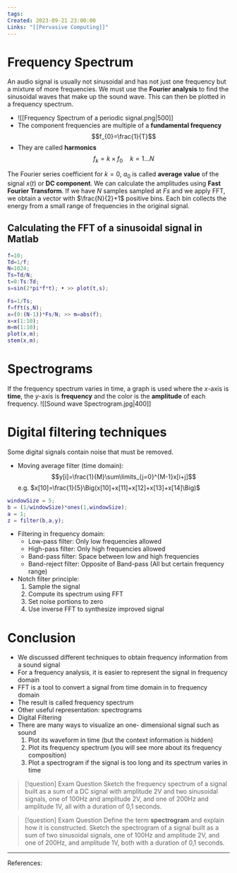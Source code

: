 ```yaml
---
tags: 
Created: 2023-09-21 23:00:00
Links: "[[Pervasive Computing]]"
---
```

# Frequency Spectrum
An audio signal is usually not sinusoidal and has not just one frequency but a mixture of more frequencies. We must use the **Fourier analysis** to find the sinusoidal waves that make up the sound wave. This can then be plotted in a frequency spectrum.
- ![[Frequency Spectrum of a periodic signal.png|500]]
- The component frequencies are multiple of a **fundamental frequency** $$f_{0}=\frac{1}{T}$$
- They are called **harmonics** $$f_{k}=k\times f_{0}\quad k=1\dots N$$

The Fourier series coefficient for $k=0$, $a_0$ is called **average value** of the signal $x(t)$ or **DC component**. We can calculate the amplitudes using **Fast Fourier Transform**. If we have $N$ samples sampled at $Fs$ and we apply FFT, we obtain a vector with $\frac{N}{2}+1$ positive bins. Each bin collects the energy from a small range of frequencies in the original signal.

## Calculating the FFT of a sinusoidal signal in Matlab
```matlab
f=10;  
Td=1/f;  
N=1024;  
Ts=Td/N;  
t=0:Ts:Td;  
s=sin(2*pi*f*t); • >> plot(t,s);
```
```matlab
Fs=1/Ts;  
f=fft(s,N);  
x=(0:(N-1))*Fs/N; >> m=abs(f);  
x=x(1:10);  
m=m(1:10);  
plot(x,m);  
stem(x,m);
```
# Spectrograms
If the frequency spectrum varies in time, a graph is used where the $x$-axis is **time**, the $y$-axis is **frequency** and the color is the **amplitude** of each frequency. 
![[Sound wave Spectrogram.jpg|400]]
# Digital filtering techniques
Some digital signals contain noise that must be removed.
- Moving average filter (time domain): $$y[i]=\frac{1}{M}\sum\limits_{j=0}^{M-1}x[i+j]$$
  e.g. $x[10]=\frac{1}{5}\Big(x[10]+x[11]+x[12]+x[13]+x[14]\Big)$

```matlab
windowSize = 5;
b = (1/windowSize)*ones(1,windowSize);
a = 1;
z = filter(b,a,y);
```
- Filtering in frequency domain: 
	- Low-pass filter: Only low frequencies allowed
	- High-pass filter: Only high frequencies allowed
	- Band-pass filter: Space between low and high frequencies
	- Band-reject filter: Opposite of Band-pass (All but certain frequency range)
- Notch filter principle:
	1. Sample the signal
	2. Compute its spectrum using FFT
	3. Set noise portions to zero
	4. Use inverse FFT to synthesize improved signal
# Conclusion
- We discussed different techniques to obtain frequency information from a sound signal
- For a frequency analysis, it is easier to represent the signal in frequency domain
- FFT is a tool to convert a signal from time domain in to frequency domain
- The result is called frequency spectrum
- Other useful representation: spectrograms
- Digital Filtering
- There are many ways to visualize an one- dimensional signal such as sound
	1. Plot its waveform in time (but the context information is hidden)
	2. Plot its frequency spectrum (you will see more about its frequency composition)
	3. Plot a spectrogram if the signal is too long and its spectrum varies in time
 
> [!question] Exam Question
> Sketch the frequency spectrum of a signal built as a sum of a DC signal with amplitude 2V and two sinusoidal signals, one of 100Hz and amplitude 2V, and one of 200Hz and amplitude 1V, all with a duration of 0,1 seconds.

> [!question] Exam Question
> Define the term **spectrogram** and explain how it is constructed. Sketch the spectrogram of a signal built as a sum of two sinusoidal signals, one of 100Hz and amplitude 2V, and one of 200Hz, and amplitude 1V, both with a duration of 0,1 seconds.

---
References:
